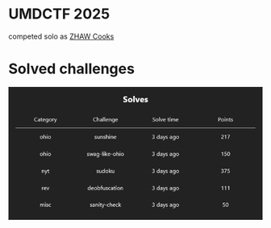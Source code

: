 # UMDCTF 2025

competed solo as [ZHAW Cooks](https://umdctf.io/profile/6a602420-0ed3-4bcc-9dae-7b1d5b5837d4)

# Solved challenges

![alt text](./img/solves.png)